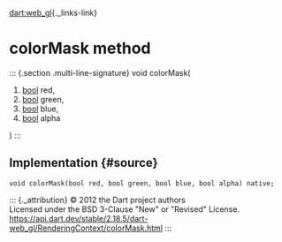 [dart:web\_gl](../../dart-web_gl/dart-web_gl-library){._links-link}

colorMask method
================

::: {.section .multi-line-signature}
void colorMask(

1.  [bool](../../dart-core/bool-class) red,
2.  [bool](../../dart-core/bool-class) green,
3.  [bool](../../dart-core/bool-class) blue,
4.  [bool](../../dart-core/bool-class) alpha

)
:::

Implementation {#source}
--------------

``` {.language-dart data-language="dart"}
void colorMask(bool red, bool green, bool blue, bool alpha) native;
```

::: {._attribution}
© 2012 the Dart project authors\
Licensed under the BSD 3-Clause \"New\" or \"Revised\" License.\
<https://api.dart.dev/stable/2.18.5/dart-web_gl/RenderingContext/colorMask.html>
:::
